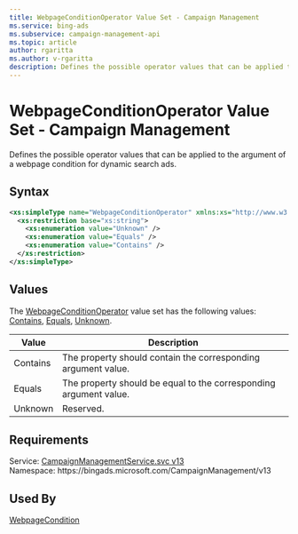 ```yaml
---
title: WebpageConditionOperator Value Set - Campaign Management
ms.service: bing-ads
ms.subservice: campaign-management-api
ms.topic: article
author: rgaritta
ms.author: v-rgaritta
description: Defines the possible operator values that can be applied to the argument of a webpage condition for dynamic search ads.
---
```

# WebpageConditionOperator Value Set - Campaign Management
Defines the possible operator values that can be applied to the argument of a webpage condition for dynamic search ads.

## Syntax
```xml
<xs:simpleType name="WebpageConditionOperator" xmlns:xs="http://www.w3.org/2001/XMLSchema">
  <xs:restriction base="xs:string">
    <xs:enumeration value="Unknown" />
    <xs:enumeration value="Equals" />
    <xs:enumeration value="Contains" />
  </xs:restriction>
</xs:simpleType>
```

## <a name="values"></a>Values

The [WebpageConditionOperator](webpageconditionoperator.md) value set has the following values: [Contains](#contains), [Equals](#equals), [Unknown](#unknown).

|Value|Description|
|-----------|---------------|
|<a name="contains"></a>Contains|The property should contain the corresponding argument value.|
|<a name="equals"></a>Equals|The property should be equal to the corresponding argument value.|
|<a name="unknown"></a>Unknown|Reserved.|

## Requirements
Service: [CampaignManagementService.svc v13](https://campaign.api.bingads.microsoft.com/Api/Advertiser/CampaignManagement/v13/CampaignManagementService.svc)  
Namespace: https\://bingads.microsoft.com/CampaignManagement/v13  

## Used By
[WebpageCondition](webpagecondition.md)  
